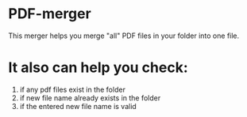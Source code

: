 # PDF-merger

This merger helps you merge "all" PDF files in your folder into one file.

# It also can help you check:

1. if any pdf files exist in the folder
2. if new file name already exists in the folder
3. if the entered new file name is valid
